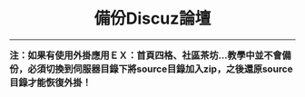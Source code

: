 # **<center>備份Discuz論壇**

---

<font size='3'>
<b>注：如果有使用外掛應用ＥＸ：首頁四格、社區茶坊…教學中並不會備份，必須切換到伺服器目錄下將source目錄加入zip，之後還原source目錄才能恢復外掛！
</font>